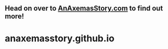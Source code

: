 ## Head on over to [AnAxemasStory.com](httsp://www.anaxemasstory.com/) to find out more!
# anaxemasstory.github.io